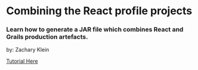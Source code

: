 # Combining the React profile projects
### Learn how to generate a JAR file which combines React and Grails production artefacts.

by: Zachary Klein

[Tutorial Here](http://guides.grails.org/react-combined/guide/index.html) 

